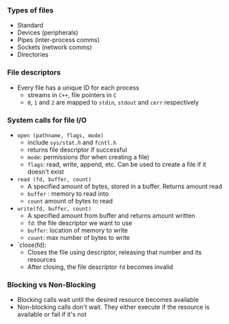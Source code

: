 ### Types of files
- Standard
- Devices (peripherals)
- Pipes (inter-process comms)
- Sockets (network comms)
- Directories


### File descriptors
- Every file has a unique ID for each process
	- streams in `C++`, file pointers in `C`
	- `0`, `1` and `2` are mapped to `stdin`, `stdout` and `cerr` respectively

### System calls for file I/O
- `open (pathname, flags, mode)`
	- include `sys/stat.h` and `fcntl.h`
	- returns file descriptor if successful
	- `mode`: permissions (for when creating a file)
	- `flags`: read, write, append, etc. Can be used to create a file if it doesn't exist
- `read (fd, buffer, count)`
	- A specified amount of bytes, stored in a buffer. Returns amount read
	- `buffer` : memory to read into
	- `count` amount of bytes to read
- `write(fd, buffer, count)`
	- A specified amount from buffer and returns amount written
	- `fd`: the file descriptor we want to use
	- `buffer`: location of memory to write
	- `count`: max number of bytes to write
- `close(fd):
	- Closes the file using descriptor, releasing that number and its resources
	- After closing, the file descriptor `fd` becomes invalid


### Blocking vs Non-Blocking
- Blocking calls wait until the desired resource becomes available
- Non-blocking calls don't wait. They either execute if the resource is available or fail if it's not